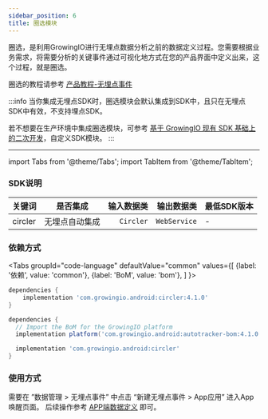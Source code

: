 ```yaml
---
sidebar_position: 6
title: 圈选模块
---
```


圈选，是利用GrowingIO进行无埋点数据分析之前的数据定义过程。您需要根据业务需求，将需要分析的关键事件通过可视化地方式在您的产品界面中定义出来，这个过程，就是圈选。

圈选的教程请参考 [产品教程-无埋点事件](https://docs.growingio.com/op-help/docs/4.0/product-manual/user-behavior-analytics/data-management/data-management/auto-track/app-data-definition)

:::info
当你集成无埋点SDK时，圈选模块会默认集成到SDK中，且只在无埋点SDK中有效，不支持埋点SDK。

若不想要在生产环境中集成圈选模块，可参考 [基于 GrowingIO 现有 SDK 基础上的二次开发](/blog/custom%20android%20sdk)，自定义SDK模块。
:::

--------
import Tabs from '@theme/Tabs';
import TabItem from '@theme/TabItem';

### SDK说明
| 关键词   | 是否集成|  输入数据类 | 输出数据类 | 最低SDK版本 |
| :------- | :------:   | --:|  ---:| :---|
| circler  | 无埋点自动集成 | `Circler` | `WebService` | - |

### 依赖方式
<Tabs
  groupId="code-language"
  defaultValue="common"
  values={[
    {label: '依赖', value: 'common'},
    {label: 'BoM', value: 'bom'},
  ]
}>

<TabItem value="common">

```groovy
dependencies {
	implementation 'com.growingio.android:circler:4.1.0'
}
```
</TabItem>

<TabItem value="bom">

```groovy
dependencies {
  // Import the BoM for the GrowingIO platform
  implementation platform('com.growingio.android:autotracker-bom:4.1.0')

  implementation 'com.growingio.android:circler'
}
```

</TabItem>
</Tabs>

### 使用方式

需要在 ”数据管理 > 无埋点事件” 中点击 “新建无埋点事件 > App应用” 进入App唤醒页面。
后续操作参考 [APP端数据定义](https://docs.growingio.com/op-help/docs/4.0/product-manual/user-behavior-analytics/data-management/data-management/auto-track/app-data-definition) 即可。
